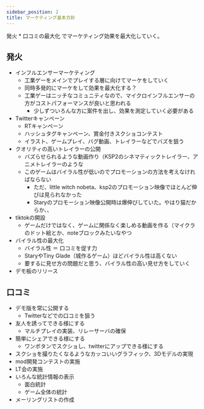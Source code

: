 ```yaml
---
sidebar_position: 2
title: マーケティング基本方針
---
```


発火 * 口コミの最大化 でマーケティング効果を最大化していく。

## 発火

- インフルエンサーマーケティング
  - 工業ゲーをメインでプレイする層に向けてマーケをしていく
  - 同時多発的にマーケをして効果を最大化する？
  - 工業ゲーはニッチなコミュニティなので、マイクロインフルエンサーの方がコストパフォーマンスが良いと思われる
    - 少しずついろんな方に案件を出し、効果を測定していく必要がある
- Twitterキャンペーン
    - RTキャンペーン
    - ハッシュタグキャンペーン、賞金付きスクショコンテスト
    - イラスト、ゲームプレイ、バグ動画、トレイラーなどでバズを狙う
- クオリティの高いトレイラーの公開
    - バズらせられるような動画作り（KSP2のシネマティックトレイラー、アニメトレイラーのような
    - このゲームはバイラル性が低いのでプロモーションの方法を考えなければならない
      - ただ、little witch nobeta、ksp2のプロモーション映像でほとんど伸びは見られなかった
      - Staryのプロモーション映像公開時は爆伸びしていた。やはり猫だからか、、
- tiktokの開設
    - ゲームだけではなく、ゲームに関係なく楽しめる動画を作る（マイクラのドット絵とか、noteブロックみたいなやつ
- バイラル性の最大化
    - バイラル性 ＝ 口コミを促す力
    - StaryやTiny Glade（城作るゲーム）ほどバイラル性は高くない
    - 要するに見せ方の問題だと思う、バイラル性の高い見せ方をしていく
- デモ板のリリース

## 口コミ

- デモ版を常に公開する
  - Twitterなどでの口コミを狙う
- 友人を誘ってできる様にする
  - マルチプレイの実装、リレーサーバの確保
- 簡単にシェアできる様にする
  - ワンボタンでスクショし、twitterにアップできる様にする
- スクショを撮りたくなるようなカッコいいグラフィック、3Dモデルの実現
- mod開発コンテストの実施
- LT会の実施
- いろんな統計情報の表示
  - 面白統計
  - ゲーム全体の統計
- メーリングリストの作成